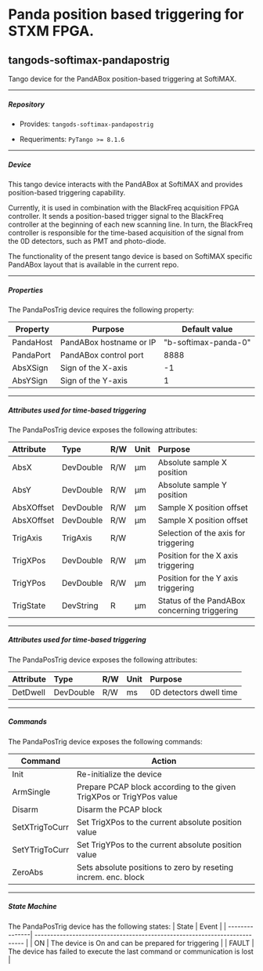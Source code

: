 # Panda position based triggering for STXM FPGA.

## tangods-softimax-pandapostrig


Tango device for the PandABox position-based triggering at SoftiMAX.


____________________________________________________________________________

##### Repository


- Provides: `tangods-softimax-pandapostrig`

- Requeriments: `PyTango >= 8.1.6`


____________________________________________________________________________

##### Device

This tango device interacts with the PandABox at SoftiMAX and provides position-based triggering capability.

Currently, it is used in combination with the BlackFreq acquisition FPGA controller. It sends a position-based trigger signal to the BlackFreq controller at the beginning of each new scanning line. In turn, the BlackFreq controller is responsible for the time-based acquisition of the signal from the 0D detectors, such as PMT and photo-diode.

The functionality of the present tango device is based on SoftiMAX specific PandABox layout that is available in the current repo.

____________________________________________________________________________

##### Properties

The PandaPosTrig device requires the following property:

| Property  | Purpose                 | Default value        |
| --------- | ----------------------- | -------------------- |
| PandaHost | PandABox hostname or IP | "b-softimax-panda-0" |
| PandaPort | PandABox control port   | 8888                 |
| AbsXSign  | Sign of the X-axis      | -1                   |
| AbsYSign  | Sign of the Y-axis      | 1                    |

____________________________________________________________________________

##### Attributes used for time-based triggering

The PandaPosTrig device exposes the following attributes:

|   Attribute  |    Type   |  R/W | Unit | Purpose                                      |
|:------------ |:----------|:---- |:---- |:-------------------------------------------- |
| AbsX         | DevDouble | R/W  | µm   | Absolute sample X position                   |
| AbsY         | DevDouble | R/W  | µm   | Absolute sample Y position                   |
| AbsXOffset   | DevDouble | R/W  | µm   | Sample X position offset                     |
| AbsXOffset   | DevDouble | R/W  | µm   | Sample X position offset                     |
| TrigAxis     | TrigAxis  | R/W  |      | Selection of the axis for triggering         |
| TrigXPos     | DevDouble | R/W  | µm   | Position for the X axis triggering           |
| TrigYPos     | DevDouble | R/W  | µm   | Position for the Y axis triggering           |
| TrigState    | DevString |  R   | µm   | Status of the PandABox concerning triggering |

____________________________________________________________________________

##### Attributes used for time-based triggering

The PandaPosTrig device exposes the following attributes:

|   Attribute  |    Type   |  R/W | Unit | Purpose                                      |
|:------------ |:----------|:---- |:---- |:-------------------------------------------- |
| DetDwell     | DevDouble | R/W  | ms   | 0D detectors dwell time                      |

____________________________________________________________________________

##### Commands

The PandaPosTrig device exposes the following commands:

| Command        | Action                                                               |
| ---------------| -------------------------------------------------------------------- |
| Init           | Re-initialize the device                                             |
| ArmSingle      | Prepare PCAP block according to the given TrigXPos or TrigYPos value |
| Disarm         | Disarm the PCAP block                                                |
| SetXTrigToCurr | Set TrigXPos to the current absolute position value                  |
| SetYTrigToCurr | Set TrigYPos to the current absolute position value                  |
| ZeroAbs        | Sets absolute positions to zero by reseting increm. enc. block       |


____________________________________________________________________________

##### State Machine

The PandaPosTrig device has the following states:
| State          | Event                                                                      |
| ---------------| -------------------------------------------------------------------------- |
| ON             | The device is On and can be prepared for triggering                        |
| FAULT          | The device has failed to execute the last command or communication is lost |
